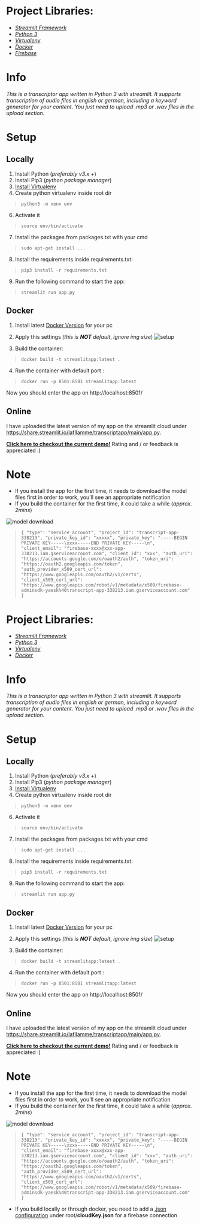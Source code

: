 # **Project Libraries:**

 - *[Streamlit Framework](https://streamlit.io/)* 
 - *[Python 3](https://www.python.org/)*
 - [*Virtualenv*](https://docs.python.org/3/tutorial/venv.html)
 - *[Docker](https://www.docker.com/products/docker-desktop)*
 - *[Firebase](https://firebase.google.com/)*



# Info

*This is a transcriptor app written in Python 3 with streamlit.
It supports transcription of audio files in english or german, including a keyword generator for your content. You just need to upload .mp3 or .wav files in the upload section.*

# **Setup**

## **Locally**

 1. Install Python (*preferably v3.x +*) 
 2. Install Pip3 (*python package manager*)
 3. [Install Virtualenv](https://docs.python.org/3/tutorial/venv.html)
 4. Create python virtualenv inside root dir
 > `python3 -m venv env`

 6.  Activate it

> `source env/bin/activate`

 7. Install the packages from packages.txt with your cmd

>  `sudo apt-get install ...`

 8. Install the requirements inside requirements.txt:

>  `pip3 install -r requirements.txt`

9. Run the following command to start the app:
> `streamlit run app.py`

## Docker

 1. Install latest [Docker Version](https://www.docker.com/products/docker-desktop) for your pc
 2.  Apply this settings *(this is **NOT** default*, *ignore img size*)
 ![setup](https://i.imgur.com/DXgntoB.png)

 3. Build the container:

 

> `docker build -t streamlitapp:latest .`
4. Run the container with default port :
> `docker run -p 8501:8501 streamlitapp:latest`

Now you should enter the app on http://localhost:8501/

## Online

I have uploaded the latest version of my app on the streamlit cloud under https://share.streamlit.io/lafllamme/transcriptapp/main/app.py.

**[Click here to checkout the current demo!](https://share.streamlit.io/lafllamme/transcriptapp/main/app.py)**
Rating and / or feedback is appreciated :)



# Note

 - If you install the app for the first time, it needs to download the
   model files first in order to work, you'll see an appropriate
   notification
 - If you build the container for the first time, it could take a while  (*approx. 2mins*)

![model download](https://i.imgur.com/Sbd57Ly.png)

> `{ "type": "service_account", "project_id": "transcript-app-338213", "private_key_id": "xxxxx", "private_key": "-----BEGIN PRIVATE KEY-----\xxxx-----END PRIVATE KEY-----\n", "client_email": "firebase-xxxx@xxx-app-338213.iam.gserviceaccount.com", "client_id": "xxx", "auth_uri": "https://accounts.google.com/o/oauth2/auth", "token_uri": "https://oauth2.googleapis.com/token", "auth_provider_x509_cert_url": "https://www.googleapis.com/oauth2/v1/certs", "client_x509_cert_url": "https://www.googleapis.com/robot/v1/metadata/x509/firebase-adminsdk-yaesk%40transcript-app-338213.iam.gserviceaccount.com" }`
# **Project Libraries:**

 - *[Streamlit Framework](https://streamlit.io/)* 
 - *[Python 3](https://www.python.org/)*
 - [*Virtualenv*](https://docs.python.org/3/tutorial/venv.html)
 - *[Docker](https://www.docker.com/products/docker-desktop)*


# Info

*This is a transcriptor app written in Python 3 with streamlit.
It supports transcription of audio files in english or german, including a keyword generator for your content. You just need to upload .mp3 or .wav files in the upload section.*

# **Setup**

## **Locally**

 1. Install Python (*preferably v3.x +*) 
 2. Install Pip3 (*python package manager*)
 3. [Install Virtualenv](https://docs.python.org/3/tutorial/venv.html)
 4. Create python virtualenv inside root dir
 > `python3 -m venv env`

 6.  Activate it

> `source env/bin/activate`

 7. Install the packages from packages.txt with your cmd

>  `sudo apt-get install ...`

 8. Install the requirements inside requirements.txt:

>  `pip3 install -r requirements.txt`

9. Run the following command to start the app:
> `streamlit run app.py`

## Docker

 1. Install latest [Docker Version](https://www.docker.com/products/docker-desktop) for your pc
 2.  Apply this settings *(this is **NOT** default*, *ignore img size*)
 ![setup](https://i.imgur.com/DXgntoB.png)

 3. Build the container:

 

> `docker build -t streamlitapp:latest .`
4. Run the container with default port :
> `docker run -p 8501:8501 streamlitapp:latest`

Now you should enter the app on http://localhost:8501/

## Online

I have uploaded the latest version of my app on the streamlit cloud under https://share.streamlit.io/lafllamme/transcriptapp/main/app.py.

**[Click here to checkout the current demo!](https://share.streamlit.io/lafllamme/transcriptapp/main/app.py)**
Rating and / or feedback is appreciated :)



# Note

 - If you install the app for the first time, it needs to download the
   model files first in order to work, you'll see an appropriate
   notification
 - If you build the container for the first time, it could take a while  (*approx. 2mins*)

![model download](https://i.imgur.com/Sbd57Ly.png)

> `{ "type": "service_account", "project_id": "transcript-app-338213", "private_key_id": "xxxxx", "private_key": "-----BEGIN PRIVATE KEY-----\xxxx-----END PRIVATE KEY-----\n", "client_email": "firebase-xxxx@xxx-app-338213.iam.gserviceaccount.com", "client_id": "xxx", "auth_uri": "https://accounts.google.com/o/oauth2/auth", "token_uri": "https://oauth2.googleapis.com/token", "auth_provider_x509_cert_url": "https://www.googleapis.com/oauth2/v1/certs", "client_x509_cert_url": "https://www.googleapis.com/robot/v1/metadata/x509/firebase-adminsdk-yaesk%40transcript-app-338213.iam.gserviceaccount.com" }`
 - If you build locally or through docker, you need to add a [.json configuration](https://www.dropbox.com/s/ks3vyqptcsxdl1g/cloudkey.json?dl=0) under root/**cloudKey.json** for a firebase connection
